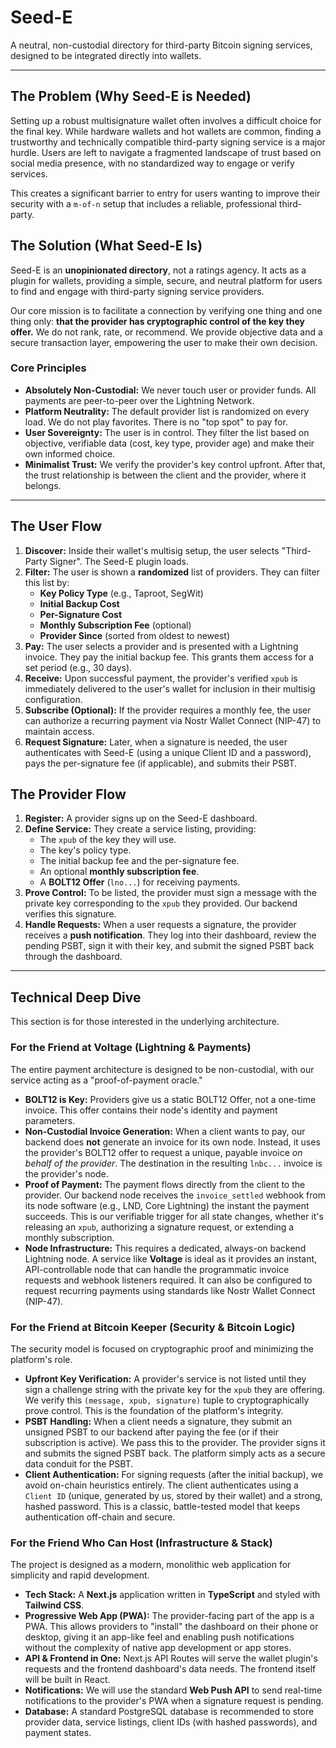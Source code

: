 # Seed-E

A neutral, non-custodial directory for third-party Bitcoin signing services, designed to be integrated directly into wallets.

---

## The Problem (Why Seed-E is Needed)

Setting up a robust multisignature wallet often involves a difficult choice for the final key. While hardware wallets and hot wallets are common, finding a trustworthy and technically compatible third-party signing service is a major hurdle. Users are left to navigate a fragmented landscape of trust based on social media presence, with no standardized way to engage or verify services.

This creates a significant barrier to entry for users wanting to improve their security with a `m-of-n` setup that includes a reliable, professional third-party.

## The Solution (What Seed-E Is)

Seed-E is an **unopinionated directory**, not a ratings agency. It acts as a plugin for wallets, providing a simple, secure, and neutral platform for users to find and engage with third-party signing service providers.

Our core mission is to facilitate a connection by verifying one thing and one thing only: **that the provider has cryptographic control of the key they offer.** We do not rank, rate, or recommend. We provide objective data and a secure transaction layer, empowering the user to make their own decision.

### Core Principles

- **Absolutely Non-Custodial:** We never touch user or provider funds. All payments are peer-to-peer over the Lightning Network.
- **Platform Neutrality:** The default provider list is randomized on every load. We do not play favorites. There is no "top spot" to pay for.
- **User Sovereignty:** The user is in control. They filter the list based on objective, verifiable data (cost, key type, provider age) and make their own informed choice.
- **Minimalist Trust:** We verify the provider's key control upfront. After that, the trust relationship is between the client and the provider, where it belongs.

---

## The User Flow

1.  **Discover:** Inside their wallet's multisig setup, the user selects "Third-Party Signer". The Seed-E plugin loads.
2.  **Filter:** The user is shown a **randomized** list of providers. They can filter this list by:
    - **Key Policy Type** (e.g., Taproot, SegWit)
    - **Initial Backup Cost**
    - **Per-Signature Cost**
    - **Monthly Subscription Fee** (optional)
    - **Provider Since** (sorted from oldest to newest)
3.  **Pay:** The user selects a provider and is presented with a Lightning invoice. They pay the initial backup fee. This grants them access for a set period (e.g., 30 days).
4.  **Receive:** Upon successful payment, the provider's verified `xpub` is immediately delivered to the user's wallet for inclusion in their multisig configuration.
5.  **Subscribe (Optional):** If the provider requires a monthly fee, the user can authorize a recurring payment via Nostr Wallet Connect (NIP-47) to maintain access.
6.  **Request Signature:** Later, when a signature is needed, the user authenticates with Seed-E (using a unique Client ID and a password), pays the per-signature fee (if applicable), and submits their PSBT.

## The Provider Flow

1.  **Register:** A provider signs up on the Seed-E dashboard.
2.  **Define Service:** They create a service listing, providing:
    - The `xpub` of the key they will use.
    - The key's policy type.
    - The initial backup fee and the per-signature fee.
    - An optional **monthly subscription fee**.
    - A **BOLT12 Offer** (`lno...`) for receiving payments.
3.  **Prove Control:** To be listed, the provider must sign a message with the private key corresponding to the `xpub` they provided. Our backend verifies this signature.
4.  **Handle Requests:** When a user requests a signature, the provider receives a **push notification**. They log into their dashboard, review the pending PSBT, sign it with their key, and submit the signed PSBT back through the dashboard.

---

## Technical Deep Dive

This section is for those interested in the underlying architecture.

### For the Friend at Voltage (Lightning & Payments)

The entire payment architecture is designed to be non-custodial, with our service acting as a "proof-of-payment oracle."

- **BOLT12 is Key:** Providers give us a static BOLT12 Offer, not a one-time invoice. This offer contains their node's identity and payment parameters.
- **Non-Custodial Invoice Generation:** When a client wants to pay, our backend does **not** generate an invoice for its own node. Instead, it uses the provider's BOLT12 offer to request a unique, payable invoice _on behalf of the provider_. The destination in the resulting `lnbc...` invoice is the provider's node.
- **Proof of Payment:** The payment flows directly from the client to the provider. Our backend node receives the `invoice_settled` webhook from its node software (e.g., LND, Core Lightning) the instant the payment succeeds. This is our verifiable trigger for all state changes, whether it's releasing an `xpub`, authorizing a signature request, or extending a monthly subscription.
- **Node Infrastructure:** This requires a dedicated, always-on backend Lightning node. A service like **Voltage** is ideal as it provides an instant, API-controllable node that can handle the programmatic invoice requests and webhook listeners required. It can also be configured to request recurring payments using standards like Nostr Wallet Connect (NIP-47).

### For the Friend at Bitcoin Keeper (Security & Bitcoin Logic)

The security model is focused on cryptographic proof and minimizing the platform's role.

- **Upfront Key Verification:** A provider's service is not listed until they sign a challenge string with the private key for the `xpub` they are offering. We verify this `(message, xpub, signature)` tuple to cryptographically prove control. This is the foundation of the platform's integrity.
- **PSBT Handling:** When a client needs a signature, they submit an unsigned PSBT to our backend after paying the fee (or if their subscription is active). We pass this to the provider. The provider signs it and submits the signed PSBT back. The platform simply acts as a secure data conduit for the PSBT.
- **Client Authentication:** For signing requests (after the initial backup), we avoid on-chain heuristics entirely. The client authenticates using a `Client ID` (unique, generated by us, stored by their wallet) and a strong, hashed password. This is a classic, battle-tested model that keeps authentication off-chain and secure.

### For the Friend Who Can Host (Infrastructure & Stack)

The project is designed as a modern, monolithic web application for simplicity and rapid development.

- **Tech Stack:** A **Next.js** application written in **TypeScript** and styled with **Tailwind CSS**.
- **Progressive Web App (PWA):** The provider-facing part of the app is a PWA. This allows providers to "install" the dashboard on their phone or desktop, giving it an app-like feel and enabling push notifications without the complexity of native app development or app stores.
- **API & Frontend in One:** Next.js API Routes will serve the wallet plugin's requests and the frontend dashboard's data needs. The frontend itself will be built in React.
- **Notifications:** We will use the standard **Web Push API** to send real-time notifications to the provider's PWA when a signature request is pending.
- **Database:** A standard PostgreSQL database is recommended to store provider data, service listings, client IDs (with hashed passwords), and payment states.
